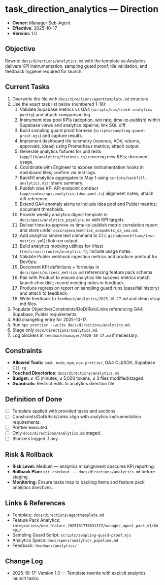 # task_direction_analytics — Direction

- **Owner:** Manager Sub-Agent
- **Effective:** 2025-10-17
- **Version:** 1.0

## Objective
Rewrite `docs/directions/analytics.md` with the template so Analytics delivers KPI instrumentation, sampling guard proof, tile validation, and feedback hygiene required for launch.

## Current Tasks
1. Overwrite the file with `docs/directions/agenttemplate.md` structure.
2. Use the exact task list below (numbered 1–18):
   1. Validate Supabase metrics vs GA4 (`scripts/ops/check-analytics-parity`) and attach comparison log.
   2. Instrument idea pool KPIs (adoption, win rate, time-to-publish) within Supabase views and analytics pipeline; link SQL diff.
   3. Build sampling guard proof harness (`scripts/sampling-guard-proof.mjs`) and capture results.
   4. Implement dashboard tile telemetry (revenue, AOV, returns, approvals, ideas) using Prometheus metrics; attach output.
   5. Generate analytics fixtures for unit tests (`app/lib/analytics/fixtures.ts`) covering new KPIs; document usage.
   6. Coordinate with Engineer to expose instrumentation hooks in dashboard tiles; confirm via test logs.
   7. Backfill analytics aggregates to May 1 using `scripts/backfill-analytics.mjs`; share summary.
   8. Publish idea KPI API endpoint contract (`app/routes/api.analytics.idea-pool.ts`) alignment notes; attach diff reference.
   9. Extend GA4 anomaly alerts to include idea pool and Publer metrics; document thresholds.
   10. Provide weekly analytics digest template in `docs/specs/analytics_pipeline.md` with KPI targets.
   11. Deliver time-to-approve vs time-to-publish metric correlation report and store under `docs/specs/metrics_snapshots_qa_ceo.md`.
   12. Add analytics smoke test command to CI (`.github/workflows/test-metrics.yml`); link run output.
   13. Build analytics mocking utilities for Vitest (`tests/unit/routes/analytics.*`); include usage notes.
   14. Validate Publer webhook ingestion metrics and produce printout for DevOps.
   15. Document KPI definitions + formulas in `docs/specs/success_metrics.md` referencing feature pack schema.
   16. Pair with Product to ensure analytics tile success metrics match launch checklist; record meeting notes in feedback.
   17. Produce regression report on sampling guard runs (pass/fail history) and attach to feedback.
   18. Write feedback to `feedback/analytics/2025-10-17.md` and clean stray md files.
3. Populate Objective/Constraints/DoD/Risk/Links referencing GA4, Supabase, Publer requirements.
4. Add changelog entry for 2025-10-17.
5. Run `npx prettier --write docs/directions/analytics.md`.
6. Stage only `docs/directions/analytics.md`.
7. Log blockers in `feedback/manager/2025-10-17.md` if necessary.

## Constraints
- **Allowed Tools:** `bash`, `node`, `npm`, `npx prettier`, GA4 CLI/SDK, Supabase CLI, `rg`.
- **Touched Directories:** `docs/directions/analytics.md`.
- **Budget:** ≤ 45 minutes, ≤ 5,000 tokens, ≤ 3 files modified/staged.
- **Guardrails:** Restrict edits to analytics direction file.

## Definition of Done
- [ ] Template applied with provided tasks and sections.
- [ ] Constraints/DoD/Risk/Links align with analytics instrumentation requirements.
- [ ] Prettier executed.
- [ ] Only `docs/directions/analytics.md` staged.
- [ ] Blockers logged if any.

## Risk & Rollback
- **Risk Level:** Medium — analytics misalignment obscures KPI reporting.
- **Rollback Plan:** `git checkout -- docs/directions/analytics.md` before staging.
- **Monitoring:** Ensure tasks map to backlog items and feature pack analytics directives.

## Links & References
- Template: `docs/directions/agenttemplate.md`
- Feature Pack Analytics: `integrations/new_feature_20251017T033137Z/manager_agent_pack_v1/04-api/`
- Sampling Guard Script: `scripts/sampling-guard-proof.mjs`
- Analytics Specs: `docs/specs/analytics_pipeline.md`
- Feedback: `feedback/analytics/`

## Change Log
- 2025-10-17: Version 1.0 — Template rewrite with explicit analytics launch tasks.

